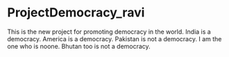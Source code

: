 # ProjectDemocracy_ravi
This is the new project for promoting democracy in the world.
India is a democracy.
America is a democracy.
Pakistan is not a democracy.
I am the one who is noone.
Bhutan too is not a democracy.


